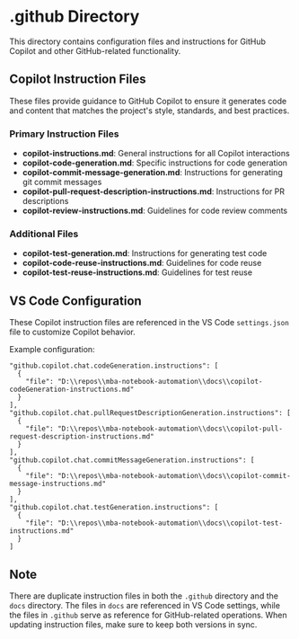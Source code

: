 # .github Directory

This directory contains configuration files and instructions for GitHub Copilot and other GitHub-related functionality.

## Copilot Instruction Files

These files provide guidance to GitHub Copilot to ensure it generates code and content that matches the project's style, standards, and best practices.

### Primary Instruction Files

- **copilot-instructions.md**: General instructions for all Copilot interactions
- **copilot-code-generation.md**: Specific instructions for code generation
- **copilot-commit-message-generation.md**: Instructions for generating git commit messages
- **copilot-pull-request-description-instructions.md**: Instructions for PR descriptions
- **copilot-review-instructions.md**: Guidelines for code review comments

### Additional Files

- **copilot-test-generation.md**: Instructions for generating test code
- **copilot-code-reuse-instructions.md**: Guidelines for code reuse
- **copilot-test-reuse-instructions.md**: Guidelines for test reuse

## VS Code Configuration

These Copilot instruction files are referenced in the VS Code `settings.json` file to customize Copilot behavior.

Example configuration:

```jsonc
"github.copilot.chat.codeGeneration.instructions": [
  {
    "file": "D:\\repos\\mba-notebook-automation\\docs\\copilot-codeGeneration-instructions.md"
  }
],
"github.copilot.chat.pullRequestDescriptionGeneration.instructions": [
  {
    "file": "D:\\repos\\mba-notebook-automation\\docs\\copilot-pull-request-description-instructions.md"
  }
],
"github.copilot.chat.commitMessageGeneration.instructions": [
  {
    "file": "D:\\repos\\mba-notebook-automation\\docs\\copilot-commit-message-instructions.md"
  }
],
"github.copilot.chat.testGeneration.instructions": [
  {
    "file": "D:\\repos\\mba-notebook-automation\\docs\\copilot-test-instructions.md"
  }
]
```

## Note

There are duplicate instruction files in both the `.github` directory and the `docs` directory. 
The files in `docs` are referenced in VS Code settings, while the files in `.github` serve as reference for GitHub-related operations.
When updating instruction files, make sure to keep both versions in sync.
